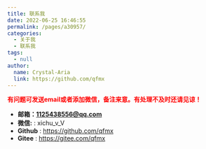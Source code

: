 ```yaml
---
title: 联系我
date: 2022-06-25 16:46:55
permalink: /pages/a30957/
categories: 
  - 关于我
  - 联系我
tags: 
  - null
author: 
  name: Crystal-Aria
  link: https://github.com/qfmx
---
```

<font color=red>**有问题可发送email或者添加微信，备注来意。有处理不及时还请见谅！**</font>
- **邮箱：1125438556@qq.com**
- **微信:** : xichu_v_V
- **Github** : <https://github.com/qfmx>
- **Gitee** : <https://gitee.com/qfmx>